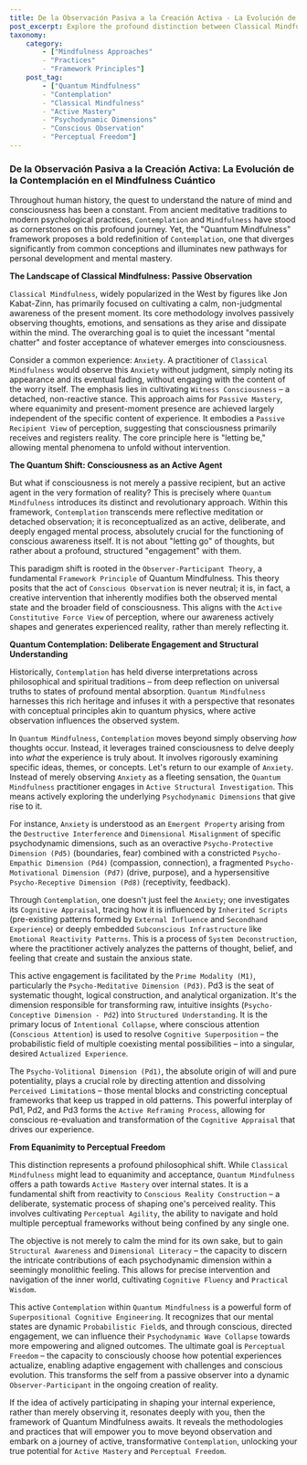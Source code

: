 ```yaml
---
title: De la Observación Pasiva a la Creación Activa - La Evolución de la Contemplación en el Mindfulness Cuántico
post_excerpt: Explore the profound distinction between Classical Mindfulness and Quantum Mindfulness contemplation. This article delves into how Quantum Mindfulness transforms passive observation into an active, deliberate process of shaping reality, leveraging the intricate architecture of psychodynamic dimensions for profound personal transformation and perceptual freedom.
taxonomy:
    category:
        - ["Mindfulness Approaches"
        - "Practices"
        - "Framework Principles"]
    post_tag:
        - ["Quantum Mindfulness"
        - "Contemplation"
        - "Classical Mindfulness"
        - "Active Mastery"
        - "Psychodynamic Dimensions"
        - "Conscious Observation"
        - "Perceptual Freedom"]
---
```

### De la Observación Pasiva a la Creación Activa: La Evolución de la Contemplación en el Mindfulness Cuántico

Throughout human history, the quest to understand the nature of mind and consciousness has been a constant. From ancient meditative traditions to modern psychological practices, `Contemplation` and `Mindfulness` have stood as cornerstones on this profound journey. Yet, the "Quantum Mindfulness" framework proposes a bold redefinition of `Contemplation`, one that diverges significantly from common conceptions and illuminates new pathways for personal development and mental mastery.

**The Landscape of Classical Mindfulness: Passive Observation**

`Classical Mindfulness`, widely popularized in the West by figures like Jon Kabat-Zinn, has primarily focused on cultivating a calm, non-judgmental awareness of the present moment. Its core methodology involves passively observing thoughts, emotions, and sensations as they arise and dissipate within the mind. The overarching goal is to quiet the incessant "mental chatter" and foster acceptance of whatever emerges into consciousness.

Consider a common experience: `Anxiety`. A practitioner of `Classical Mindfulness` would observe this `Anxiety` without judgment, simply noting its appearance and its eventual fading, without engaging with the content of the worry itself. The emphasis lies in cultivating `Witness Consciousness` – a detached, non-reactive stance. This approach aims for `Passive Mastery`, where equanimity and present-moment presence are achieved largely independent of the specific content of experience. It embodies a `Passive Recipient View` of perception, suggesting that consciousness primarily receives and registers reality. The core principle here is "letting be," allowing mental phenomena to unfold without intervention.

**The Quantum Shift: Consciousness as an Active Agent**

But what if consciousness is not merely a passive recipient, but an active agent in the very formation of reality? This is precisely where `Quantum Mindfulness` introduces its distinct and revolutionary approach. Within this framework, `Contemplation` transcends mere reflective meditation or detached observation; it is reconceptualized as an active, deliberate, and deeply engaged mental process, absolutely crucial for the functioning of conscious awareness itself. It is not about "letting go" of thoughts, but rather about a profound, structured "engagement" with them.

This paradigm shift is rooted in the `Observer-Participant Theory`, a fundamental `Framework Principle` of Quantum Mindfulness. This theory posits that the act of `Conscious Observation` is never neutral; it is, in fact, a creative intervention that inherently modifies both the observed mental state and the broader field of consciousness. This aligns with the `Active Constitutive Force View` of perception, where our awareness actively shapes and generates experienced reality, rather than merely reflecting it.

**Quantum Contemplation: Deliberate Engagement and Structural Understanding**

Historically, `Contemplation` has held diverse interpretations across philosophical and spiritual traditions – from deep reflection on universal truths to states of profound mental absorption. `Quantum Mindfulness` harnesses this rich heritage and infuses it with a perspective that resonates with conceptual principles akin to quantum physics, where active observation influences the observed system.

In `Quantum Mindfulness`, `Contemplation` moves beyond simply observing *how* thoughts occur. Instead, it leverages trained consciousness to delve deeply into *what* the experience is truly about. It involves rigorously examining specific ideas, themes, or concepts. Let's return to our example of `Anxiety`. Instead of merely observing `Anxiety` as a fleeting sensation, the `Quantum Mindfulness` practitioner engages in `Active Structural Investigation`. This means actively exploring the underlying `Psychodynamic Dimensions` that give rise to it.

For instance, `Anxiety` is understood as an `Emergent Property` arising from the `Destructive Interference` and `Dimensional Misalignment` of specific psychodynamic dimensions, such as an overactive `Psycho-Protective Dimension (Pd5)` (boundaries, fear) combined with a constricted `Psycho-Empathic Dimension (Pd4)` (compassion, connection), a fragmented `Psycho-Motivational Dimension (Pd7)` (drive, purpose), and a hypersensitive `Psycho-Receptive Dimension (Pd8)` (receptivity, feedback).

Through `Contemplation`, one doesn't just feel the `Anxiety`; one investigates its `Cognitive Appraisal`, tracing how it is influenced by `Inherited Scripts` (pre-existing patterns formed by `External Influence` and `Secondhand Experience`) or deeply embedded `Subconscious Infrastructure` like `Emotional Reactivity Patterns`. This is a process of `System Deconstruction`, where the practitioner actively analyzes the patterns of thought, belief, and feeling that create and sustain the anxious state.

This active engagement is facilitated by the `Prime Modality (M1)`, particularly the `Psycho-Meditative Dimension (Pd3)`. Pd3 is the seat of systematic thought, logical construction, and analytical organization. It's the dimension responsible for transforming raw, intuitive insights (`Psycho-Conceptive Dimension - Pd2`) into `Structured Understanding`. It is the primary locus of `Intentional Collapse`, where conscious attention (`Conscious Attention`) is used to resolve `Cognitive Superposition` – the probabilistic field of multiple coexisting mental possibilities – into a singular, desired `Actualized Experience`.

The `Psycho-Volitional Dimension (Pd1)`, the absolute origin of will and pure potentiality, plays a crucial role by directing attention and dissolving `Perceived Limitation`s – those mental blocks and constricting conceptual frameworks that keep us trapped in old patterns. This powerful interplay of Pd1, Pd2, and Pd3 forms the `Active Reframing Process`, allowing for conscious re-evaluation and transformation of the `Cognitive Appraisal` that drives our experience.

**From Equanimity to Perceptual Freedom**

This distinction represents a profound philosophical shift. While `Classical Mindfulness` might lead to equanimity and acceptance, `Quantum Mindfulness` offers a path towards `Active Mastery` over internal states. It is a fundamental shift from reactivity to `Conscious Reality Construction` – a deliberate, systematic process of shaping one's perceived reality. This involves cultivating `Perceptual Agility`, the ability to navigate and hold multiple perceptual frameworks without being confined by any single one.

The objective is not merely to calm the mind for its own sake, but to gain `Structural Awareness` and `Dimensional Literacy` – the capacity to discern the intricate contributions of each psychodynamic dimension within a seemingly monolithic feeling. This allows for precise intervention and navigation of the inner world, cultivating `Cognitive Fluency` and `Practical Wisdom`.

This active `Contemplation` within `Quantum Mindfulness` is a powerful form of `Superpositional Cognitive Engineering`. It recognizes that our mental states are dynamic `Probabilistic Field`s, and through conscious, directed engagement, we can influence their `Psychodynamic Wave Collapse` towards more empowering and aligned outcomes. The ultimate goal is `Perceptual Freedom` – the capacity to consciously choose how potential experiences actualize, enabling adaptive engagement with challenges and conscious evolution. This transforms the self from a passive observer into a dynamic `Observer-Participant` in the ongoing creation of reality.

If the idea of actively participating in shaping your internal experience, rather than merely observing it, resonates deeply with you, then the framework of Quantum Mindfulness awaits. It reveals the methodologies and practices that will empower you to move beyond observation and embark on a journey of active, transformative `Contemplation`, unlocking your true potential for `Active Mastery` and `Perceptual Freedom`.